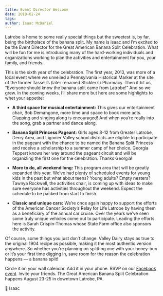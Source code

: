 ```yaml
---
title: Event Director Welcome
date: 2019-02-24
tags:
author: Isaac McDaniel
---
```


Latrobe is home to some really special things but the sweetest is, by far, being the birthplace of the banana split. My name is Isaac and I’m excited to be the Event Director for the Great American Banana Split Celebration. What will be fun for me is introducing many of the hard-working individuals and organizations working to plan the activities and entertainment for you, your family, and friends.

This is the sixth year of the <!-- more -->celebration. The first year, 2013, was more of a local event where we unveiled a Pennsylvania Historical Marker at the site of the former Tassell’s (later renamed Stickler’s) Pharmacy. Then it hit us, “Everyone should know the banana split came from Latrobe!” And so we grew.
In the coming weeks, I’ll share more but here are some highlights to whet your appetite:

+ **A third space for musical entertainment:** This gives our entertainment chair, Bob Demangone, more time and space to book more acts. Clapping and singing along is encouraged! And when you’re really into the song, grab a partner and dance along.

+ **Banana Split Princess Pageant:** Girls ages 8-12 from Greater Latrobe, Derry Area, and Ligonier Valley school districts are eligible to participate in the pageant with the chance to be named the Banana Split Princess and receive a scholarship to a summer camp of her choice. Georgia Teppert knows her way around the pageant circuit and will be organizing the first one for the celebration. Thanks Georgia!

+ **More to do, all weekend long:** This program area that will be greatly expanded this year. We’ve had plenty of scheduled events for young kids in the past but what about teens? Young adults? Empty nesters? Tawnya Rockwell, the activities chair, is coming up with ideas to make sure everyone has activities throughout the weekend. Expect the schedule to be packed from start to finish.

+ **Classic and unique cars:** We’re once again happy to support the efforts of the American Cancer Society’s Relay for Life Latrobe by having them as a beneficiary of the annual car cruise. Over the years we’ve seen some truly unique vehicles come out to participate. Leading the efforts here is Sarah Crispin-Thomas whose State Farm office also sponsors the activity.

Of course, some things you just don’t change. Valley Dairy stays as true to the original 1904 recipe as possible, making it the most authentic version anywhere. So whether you’re planning on splitting one with your honey-bun or it’s your first time digging in, save room for the reason the celebration happens — a banana split!

Circle it on your wall calendar. Add it in your phone. RSVP on our <a href="https://www.facebook.com/events/858045807917582/">Facebook event</a>. Invite your friends. The Great American Banana Split Celebration happens August 23-25 in downtown Latrobe, PA.

🍌 Isaac